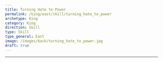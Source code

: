 ```yaml
---
title: Turning Hate to Power
permalink: /king/east/skill/turning_hate_to_power
archetype: King
category: King
direction: Skill
type: Skill
type_general: East
image: /images/back/turning_hate_to_power.jpg
draft: true
---
```


---
